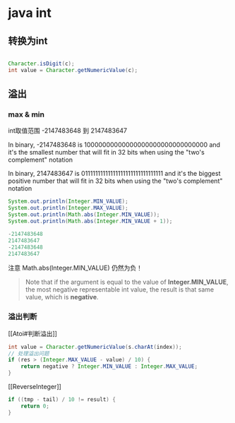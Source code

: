 
# java int

## 转换为int
```java

Character.isDigit(c);
int value = Character.getNumericValue(c);

```

## 溢出
### max & min

int取值范围 -2147483648 到  2147483647

In binary, -2147483648 is 10000000000000000000000000000000 and it's the smallest  number that will fit in 32 bits when using the "two's complement" notation

In binary, 2147483647 is 01111111111111111111111111111111 and it's the biggest positive number that will fit in 32 bits when using the "two's complement" notation

```java
System.out.println(Integer.MIN_VALUE);  
System.out.println(Integer.MAX_VALUE);  
System.out.println(Math.abs(Integer.MIN_VALUE));  
System.out.println(Math.abs(Integer.MIN_VALUE + 1));

-2147483648
2147483647
-2147483648
2147483647
```

注意 Math.abs(Integer.MIN_VALUE) 仍然为负！
> Note that if the argument is equal to the value of **Integer.MIN_VALUE**, the most negative representable int value, the result is that same value, which is **negative**.

### 溢出判断
[[Atoi#判断溢出]]
```java
int value = Character.getNumericValue(s.charAt(index));
// 处理溢出问题
if (res > (Integer.MAX_VALUE - value) / 10) {
	return negative ? Integer.MIN_VALUE : Integer.MAX_VALUE;
}
```

[[ReverseInteger]]
```java
if ((tmp - tail) / 10 != result) {
	return 0;
}
```

